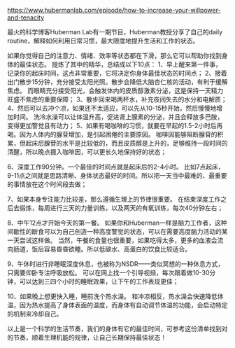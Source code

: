 https://www.hubermanlab.com/episode/how-to-increase-your-willpower-and-tenacity


最火的科学博客Huberman Lab有一期节目，Huberman教授分享了自己的daily routine，解释如何利用日常习惯，最大限度地提升生活和工作的状态。 

如果你觉得自己的注意力、情绪、效率等状态都在下滑，那么它可以帮助你找到身体的最佳状态。
提炼了其中的精华，总结成以下10点：
1、早上醒来第一件事，记录你的起床时间，这点非常重要，它将决定你身体最佳状态的时间点；
2、接着出门散步15分钟，充分接受太阳光照。散步会降低大脑杏仁核的活动，有利于缓解焦虑。 而眼睛充分接受阳光，会触发体内的皮质醇激素分泌，这是保持一天精力旺盛不焦虑的重要保障； 
3、散步回来喝两杯水，补充夜间失去的水分和电解质； 
4、然后可以去冲个凉，如果还不太适应，可以先从10-15秒开始，然后慢慢地增加时间。 洗冷水澡可以让体温升高，促进肾上腺素的分泌，并且会释放多巴胺，变得更加警觉且有动力； 
5、如果有喝咖啡的习惯，就要在早起的1.5-2小时后再喝。因为人体内的腺苷增加，是引起困倦的主要原因。 咖啡因能够阻断腺苷的积累，但起床后腺苷的水平是比较低的，而且皮质醇是上升的，足够维持一段时间的清醒，所以晚点摄入咖啡因，可以更长久地保持好的状态；

6、深度工作90分钟。一个最佳的时间点就是起床后的2-4小时。 比如7点起床，9-11点之间就是思路清晰、身体状态最好的时间。所以把一天当中最难的、最重要的事情放在这个时间段去做； 

7、如果本身专注能力比较差，那么遵循生理上的节律很重要。 在结束深度工作之后去锻炼，每周进行三天的力量训练，以及两天的有氧训练，每次40分钟左右； 

8、中午12点才开始今天的第一餐。 如果你和Huberman一样是脑力工作者，这种间歇性的断食可以为自己创造一种高度警觉的状态，可以在需要高度脑力活动的某一天尝试这样做。 当然，午餐的食量也很重要，如果吃得太多，更多的血液会流向肠道，饭后容易昏昏欲睡。所以低碳水、高蛋白的饮食比较适合。 

9、午休时进行非睡眠深度休息，也被称为NSDR——类似冥想的一种休息方式，只需要仰卧专注呼吸放松。 可以在网上找一个引导视频，每次跟着做10-30分钟，可以达到三四个小时的睡眠效果，让下午的工作表现更佳；

10、如果晚上想更快入睡，睡前洗个热水澡。 
和冲凉相反，热水澡会快速降低体温，因为热水提高了身体表面的温度，而身体有自动调节体温的功能，会启动特定的机制来冷却自己。

以上是一个科学的生活节奏，我们的身体有它的最佳时间，可参考这份清单找到对的节奏，顺着生理机能的规律，让自己长期保持最佳状态！